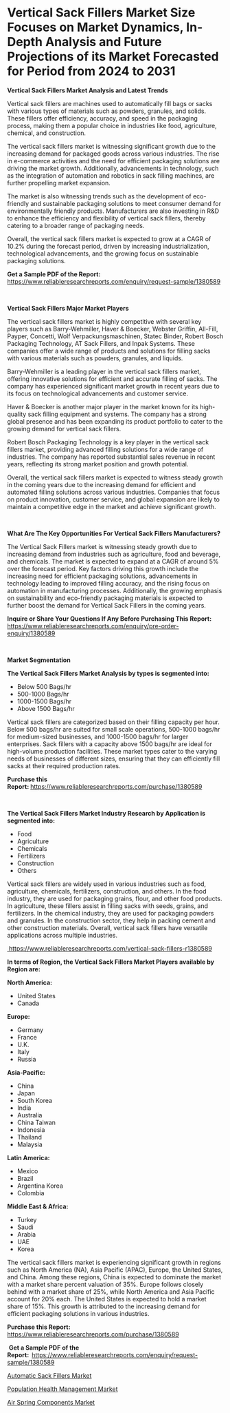 <p><h1>Vertical Sack Fillers Market Size Focuses on Market Dynamics, In-Depth Analysis and Future Projections of its Market Forecasted for Period from 2024 to 2031</h1></p><p><strong>Vertical Sack Fillers Market Analysis and Latest Trends</strong></p>
<p><p>Vertical sack fillers are machines used to automatically fill bags or sacks with various types of materials such as powders, granules, and solids. These fillers offer efficiency, accuracy, and speed in the packaging process, making them a popular choice in industries like food, agriculture, chemical, and construction.</p><p>The vertical sack fillers market is witnessing significant growth due to the increasing demand for packaged goods across various industries. The rise in e-commerce activities and the need for efficient packaging solutions are driving the market growth. Additionally, advancements in technology, such as the integration of automation and robotics in sack filling machines, are further propelling market expansion.</p><p>The market is also witnessing trends such as the development of eco-friendly and sustainable packaging solutions to meet consumer demand for environmentally friendly products. Manufacturers are also investing in R&D to enhance the efficiency and flexibility of vertical sack fillers, thereby catering to a broader range of packaging needs.</p><p>Overall, the vertical sack fillers market is expected to grow at a CAGR of 10.2% during the forecast period, driven by increasing industrialization, technological advancements, and the growing focus on sustainable packaging solutions.</p></p>
<p><strong>Get a Sample PDF of the Report:&nbsp;</strong> <a href="https://www.reliableresearchreports.com/enquiry/request-sample/1380589">https://www.reliableresearchreports.com/enquiry/request-sample/1380589</a></p>
<p>&nbsp;</p>
<p><strong>Vertical Sack Fillers Major Market Players</strong></p>
<p><p>The vertical sack fillers market is highly competitive with several key players such as Barry-Wehmiller, Haver & Boecker, Webster Griffin, All-Fill, Payper, Concetti, Wolf Verpackungsmaschinen, Statec Binder, Robert Bosch Packaging Technology, AT Sack Fillers, and Inpak Systems. These companies offer a wide range of products and solutions for filling sacks with various materials such as powders, granules, and liquids.</p><p>Barry-Wehmiller is a leading player in the vertical sack fillers market, offering innovative solutions for efficient and accurate filling of sacks. The company has experienced significant market growth in recent years due to its focus on technological advancements and customer service.</p><p>Haver & Boecker is another major player in the market known for its high-quality sack filling equipment and systems. The company has a strong global presence and has been expanding its product portfolio to cater to the growing demand for vertical sack fillers.</p><p>Robert Bosch Packaging Technology is a key player in the vertical sack fillers market, providing advanced filling solutions for a wide range of industries. The company has reported substantial sales revenue in recent years, reflecting its strong market position and growth potential.</p><p>Overall, the vertical sack fillers market is expected to witness steady growth in the coming years due to the increasing demand for efficient and automated filling solutions across various industries. Companies that focus on product innovation, customer service, and global expansion are likely to maintain a competitive edge in the market and achieve significant growth.</p></p>
<p>&nbsp;</p>
<p><strong>What Are The Key Opportunities For Vertical Sack Fillers Manufacturers?</strong></p>
<p><p>The Vertical Sack Fillers market is witnessing steady growth due to increasing demand from industries such as agriculture, food and beverage, and chemicals. The market is expected to expand at a CAGR of around 5% over the forecast period. Key factors driving this growth include the increasing need for efficient packaging solutions, advancements in technology leading to improved filling accuracy, and the rising focus on automation in manufacturing processes. Additionally, the growing emphasis on sustainability and eco-friendly packaging materials is expected to further boost the demand for Vertical Sack Fillers in the coming years.</p></p>
<p><strong>Inquire or Share Your Questions If Any Before Purchasing This Report:</strong> <a href="https://www.reliableresearchreports.com/enquiry/pre-order-enquiry/1380589">https://www.reliableresearchreports.com/enquiry/pre-order-enquiry/1380589</a></p>
<p>&nbsp;</p>
<p><strong>Market Segmentation</strong></p>
<p><strong>The Vertical Sack Fillers Market Analysis by types is segmented into:</strong></p>
<p><ul><li>Below 500 Bags/hr</li><li>500-1000 Bags/hr</li><li>1000-1500 Bags/hr</li><li>Above 1500 Bags/hr</li></ul></p>
<p><p>Vertical sack fillers are categorized based on their filling capacity per hour. Below 500 bags/hr are suited for small scale operations, 500-1000 bags/hr for medium-sized businesses, and 1000-1500 bags/hr for larger enterprises. Sack fillers with a capacity above 1500 bags/hr are ideal for high-volume production facilities. These market types cater to the varying needs of businesses of different sizes, ensuring that they can efficiently fill sacks at their required production rates.</p></p>
<p><strong>Purchase this Report:&nbsp;</strong><a href="https://www.reliableresearchreports.com/purchase/1380589">https://www.reliableresearchreports.com/purchase/1380589</a></p>
<p>&nbsp;</p>
<p><strong>The Vertical Sack Fillers Market Industry Research by Application is segmented into:</strong></p>
<p><ul><li>Food</li><li>Agriculture</li><li>Chemicals</li><li>Fertilizers</li><li>Construction</li><li>Others</li></ul></p>
<p><p>Vertical sack fillers are widely used in various industries such as food, agriculture, chemicals, fertilizers, construction, and others. In the food industry, they are used for packaging grains, flour, and other food products. In agriculture, these fillers assist in filling sacks with seeds, grains, and fertilizers. In the chemical industry, they are used for packaging powders and granules. In the construction sector, they help in packing cement and other construction materials. Overall, vertical sack fillers have versatile applications across multiple industries.</p></p>
<p><a href="https://www.reliableresearchreports.com/vertical-sack-fillers-r1380589">&nbsp;https://www.reliableresearchreports.com/vertical-sack-fillers-r1380589</a></p>
<p><strong>In terms of Region, the Vertical Sack Fillers Market Players available by Region are:</strong></p>
<p>
    <p> <strong> North America: </strong>
        <ul>
            <li>United States</li>
            <li>Canada</li>
        </ul>
        </p> 
    <p> <strong> Europe: </strong>
        <ul>
            <li>Germany</li>
            <li>France</li>
            <li>U.K.</li>
            <li>Italy</li>
            <li>Russia</li>
        </ul>
        </p> 
    <p> <strong> Asia-Pacific: </strong>
        <ul>
            <li>China</li>
            <li>Japan</li>
            <li>South Korea</li>
            <li>India</li>
            <li>Australia</li>
            <li>China Taiwan</li>
            <li>Indonesia</li>
            <li>Thailand</li>
            <li>Malaysia</li>
        </ul>
        </p> 
    <p> <strong> Latin America: </strong>
        <ul>
            <li>Mexico</li>
            <li>Brazil</li>
            <li>Argentina Korea</li>
            <li>Colombia</li>
        </ul>
        </p> 
    <p> <strong> Middle East & Africa: </strong>
        <ul>
            <li>Turkey</li>
            <li>Saudi</li>
            <li>Arabia</li>
            <li>UAE</li>
            <li>Korea</li>
        </ul>
    </p>
    </p>
<p><p>The vertical sack fillers market is experiencing significant growth in regions such as North America (NA), Asia Pacific (APAC), Europe, the United States, and China. Among these regions, China is expected to dominate the market with a market share percent valuation of 35%. Europe follows closely behind with a market share of 25%, while North America and Asia Pacific account for 20% each. The United States is expected to hold a market share of 15%. This growth is attributed to the increasing demand for efficient packaging solutions in various industries.</p></p>
<p><strong>Purchase this Report: </strong><a href="https://www.reliableresearchreports.com/purchase/1380589">https://www.reliableresearchreports.com/purchase/1380589</a></p>
<p>&nbsp;<strong>Get a Sample PDF of the Report:&nbsp;&nbsp;</strong><a href="https://www.reliableresearchreports.com/enquiry/request-sample/1380589">https://www.reliableresearchreports.com/enquiry/request-sample/1380589</a></p>
<p><strong></strong></p>
<p><p><a href="https://github.com/okotobwrhuteie/Market-Research-Report-List-2/blob/main/automatic-sack-fillers-market.md">Automatic Sack Fillers Market</a></p><p><a href="https://mire-aunt-385.notion.site/Population-Health-Management-Market-Share-Evolution-and-Market-Growth-Trends-2024-2031-26b7f6aa312149389cb73a814e8aa80c">Population Health Management Market</a></p><p><a href="https://github.com/myacatherineblakecaczo9vcsw/Market-Research-Report-List-2/blob/main/air-spring-components-market.md">Air Spring Components Market</a></p></p>